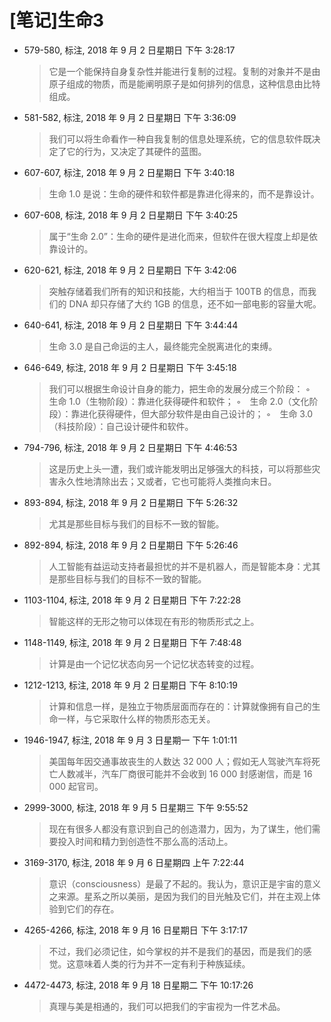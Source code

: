 # [笔记]生命3


-   579-580, 标注, 2018 年 9 月 2 日星期日 下午 3:28:17

    > 它是一个能保持自身复杂性并能进行复制的过程。复制的对象并不是由原子组成的物质，而是能阐明原子是如何排列的信息，这种信息由比特组成。

-   581-582, 标注, 2018 年 9 月 2 日星期日 下午 3:36:09

    > 我们可以将生命看作一种自我复制的信息处理系统，它的信息软件既决定了它的行为，又决定了其硬件的蓝图。

-   607-607, 标注, 2018 年 9 月 2 日星期日 下午 3:40:18

    > 生命 1.0 是说：生命的硬件和软件都是靠进化得来的，而不是靠设计。

-   607-608, 标注, 2018 年 9 月 2 日星期日 下午 3:40:25

    > 属于“生命 2.0”：生命的硬件是进化而来，但软件在很大程度上却是依靠设计的。

-   620-621, 标注, 2018 年 9 月 2 日星期日 下午 3:42:06

    > 突触存储着我们所有的知识和技能，大约相当于 100TB 的信息，而我们的 DNA 却只存储了大约 1GB 的信息，还不如一部电影的容量大呢。

-   640-641, 标注, 2018 年 9 月 2 日星期日 下午 3:44:44

    > 生命 3.0 是自己命运的主人，最终能完全脱离进化的束缚。

-   646-649, 标注, 2018 年 9 月 2 日星期日 下午 3:45:18

    > 我们可以根据生命设计自身的能力，把生命的发展分成三个阶段： ◦　生命 1.0（生物阶段）：靠进化获得硬件和软件； ◦　生命 2.0（文化阶段）：靠进化获得硬件，但大部分软件是由自己设计的； ◦　生命 3.0（科技阶段）：自己设计硬件和软件。

-   794-796, 标注, 2018 年 9 月 2 日星期日 下午 4:46:53

    > 这是历史上头一遭，我们或许能发明出足够强大的科技，可以将那些灾害永久性地清除出去；又或者，它也可能将人类推向末日。

-   893-894, 标注, 2018 年 9 月 2 日星期日 下午 5:26:32

    > 尤其是那些目标与我们的目标不一致的智能。

-   892-894, 标注, 2018 年 9 月 2 日星期日 下午 5:26:46

    > 人工智能有益运动支持者最担忧的并不是机器人，而是智能本身：尤其是那些目标与我们的目标不一致的智能。

-   1103-1104, 标注, 2018 年 9 月 2 日星期日 下午 7:22:28

    > 智能这样的无形之物可以体现在有形的物质形式之上。

-   1148-1149, 标注, 2018 年 9 月 2 日星期日 下午 7:48:48

    > 计算是由一个记忆状态向另一个记忆状态转变的过程。

-   1212-1213, 标注, 2018 年 9 月 2 日星期日 下午 8:10:19

    > 计算和信息一样，是独立于物质层面而存在的：计算就像拥有自己的生命一样，与它采取什么样的物质形态无关。

-   1946-1947, 标注, 2018 年 9 月 3 日星期一 下午 1:01:11

    > 美国每年因交通事故丧生的人数达 32 000 人；假如无人驾驶汽车将死亡人数减半，汽车厂商很可能并不会收到 16 000 封感谢信，而是 16 000 起官司。

-   2999-3000, 标注, 2018 年 9 月 5 日星期三 下午 9:55:52

    > 现在有很多人都没有意识到自己的创造潜力，因为，为了谋生，他们需要投入时间和精力到创造性不那么高的活动上。

-   3169-3170, 标注, 2018 年 9 月 6 日星期四 上午 7:22:44

    > 意识（consciousness）是最了不起的。我认为，意识正是宇宙的意义之来源。星系之所以美丽，是因为我们的目光触及它们，并在主观上体验到它们的存在。

-   4265-4266, 标注, 2018 年 9 月 16 日星期日 下午 3:17:17

    > 不过，我们必须记住，如今掌权的并不是我们的基因，而是我们的感觉。这意味着人类的行为并不一定有利于种族延续。

-   4472-4473, 标注, 2018 年 9 月 18 日星期二 下午 10:17:26

    > 真理与美是相通的，我们可以把我们的宇宙视为一件艺术品。

